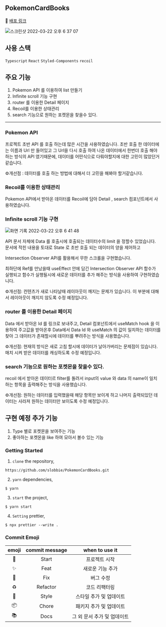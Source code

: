 ## PokemonCardBooks

🍎 [배포 링크](https://slobbie.github.io/PokemonCardBooks/)

![스크린샷 2022-03-22 오후 6 37 07](https://user-images.githubusercontent.com/86298255/159450966-4e852db9-769a-4326-a3ad-84d0f1e07fe9.png)

## 사용 스택

`Typescript` `React` `Styled-Components` `recoil`

## 주요 기능

1. Pokemon API 를 이용하여 list 만들기
2. Infinite scroll 기능 구현
3. router 를 이용한 Detail 페이지
4. Recoil를 이용한 상태관리
5. search 기능으로 원하는 포켓몬을 찾을수 있다.

---

### Pokemon API

프로젝트 초반 API 를 호출 하는데 많은 시간을 사용하였습니다.
초반 호출 한 데이터에는 이름과 Url 만 들어있고 그 Url을 다시 호출 하여 나온 데이터에서 한번더 호출 해야하는 방식의 API 였기때문에,
데이터를 어떤식으로 다뤄야할지에 대한 고민이 많았던거 같습니다.

⚙️개선점 : 데이터를 호출 하는 방법에 대해서 더 고민을 해봐야 할거같습니다.

### Recoil를 이용한 상태관리

Pokemon API에서 받아온 데이터를 Recoil에 담아 Detail , search 컴포넌트에서 사용하였습니다.

### Infinite scroll 기능 구현

![화면 기록 2022-03-22 오후 6 41 48](https://user-images.githubusercontent.com/86298255/159453116-7a0d6689-24b5-4c52-95dc-6e04544eda9f.gif)

API 문서 자체에 Data 를 호출시에 호출되는 데이터수의 limit 을 정할수 있었습니다.
문서에 적힌 내용을 토대로 State 로 초반 호출 되는 데이터의 양을 제어하고

Intersection Observer API를 활용해서 무한 스크롤을 구현했습니다.

최하단에 Ref를 만났을때 useEffect 안에 담긴 Intersection Observer API 함수가 실행되고
함수가 실행될시에 새로운 데이터를 추가 해주는 방식을 사용하여 구현하였습니다.

⚙️개선점: 컨텐츠가 새로 나타날때 레이아웃이 깨지는 문제가 있습니다. 이 부분에 대해서 레이아웃이 깨지지 않도록 수정 예정입니다.

### router 를 이용한 Detail 페이지

Data 에서 받아온 Id 를 링크로 보내주고,
Detail 컴포넌트에서 useMatch hook 을 이용하여 주고값을 받아온후
Data에서 Data Id 와 useMatch 의 값이 일치하는 데이터를 찾아 그 데이터가 존재할시에 데이터를 뿌려주는 방식을 사용했습니다.

⚙️개선점: 현재의 방식은 새로 고침 할시에 데이터가 날아가버리는 문제점이 있습니다. 매치 시켜 받은 데이터를 캐싱하도록 수정 예정입니다.

### search 기능으로 원하는 포켓몬을 찾을수 있다.

recoil 에서 받아온 데이터르 filter를 돌려서 input의 value 와 data 의 name이 일치 하는 항목을 출력해주는 방식을 사용했습니다.

⚙️개선점: 원하는 데이터를 입력했을때 해당 항목만 보이게 하고 나머지 출력되있던 데이터는 사라져 원하는 데이터만 보이도록 수정 예정입니다.

## 구현 예정 추가 기능

1. Type 별로 포켓몬을 보여주는 기능
2. 좋아하는 포켓몬을 like 하여 모아서 볼수 있는 기능

### Getting Started

1. `clone` the repository,

```
https://github.com/slobbie/PokemonCardBooks.git
```

2. `yarn` dependencies,

```
$ yarn
```

3. `start` the project,

```
$ yarn start
```

4. `Setting` prettier,

```
$ npx prettier --write .
```

### Commit Emoji

|   emoji    | commit message |       when to use it        |
| :--------: | :------------: | :-------------------------: |
|   :tada:   |     Start      |        프로젝트 시작        |
| :sparkles: |      Feat      |      새로운 기능 추가       |
|   :bug:    |      Fix       |          버그 수정          |
| :recycle:  |    Refactor    |        코드 리팩터링        |
| :lipstick: |     Style      |   스타일 추가 및 업데이트   |
| :package:  |     Chore      |   패키지 추가 및 업데이트   |
|  :books:   |      Docs      | 그 외 문서 추가 및 업데이트 |

### <br/>

###
